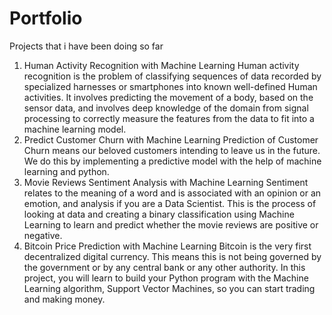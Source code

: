 # Portfolio
Projects that i have been doing so far
1. Human Activity Recognition with Machine Learning
Human activity recognition is the problem of classifying sequences of data recorded by specialized harnesses or smartphones into known well-defined Human activities.
It involves predicting the movement of a body, based on the sensor data, and involves deep knowledge of the domain from signal processing to correctly measure the features from the data to fit into a machine learning model.
2. Predict Customer Churn with Machine Learning
Prediction of Customer Churn means our beloved customers intending to leave us in the future. We do this by implementing a predictive model with the help of machine learning and python. 
3. Movie Reviews Sentiment Analysis with Machine Learning
Sentiment relates to the meaning of a word and is associated with an opinion or an emotion, and analysis if you are a Data Scientist.
This is the process of looking at data and creating a binary classification using Machine Learning to learn and predict whether the movie reviews are positive or negative.
4. Bitcoin Price Prediction with Machine Learning
Bitcoin is the very first decentralized digital currency. This means this is not being governed by the government or by any central bank or any other authority.
In this project, you will learn to build your Python program with the Machine Learning algorithm, Support Vector Machines, so you can start trading and making money.

